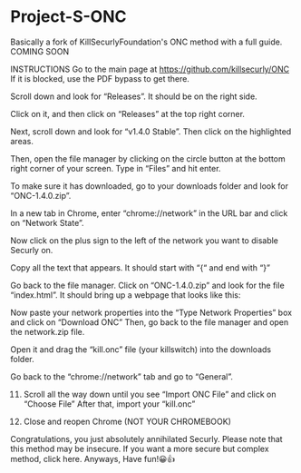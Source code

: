 # Project-S-ONC
Basically a fork of KillSecurlyFoundation's ONC method with a full guide. COMING SOON

INSTRUCTIONS
Go to the main page at https://github.com/killsecurly/ONC
If it is blocked, use the PDF bypass to get there.


Scroll down and look for “Releases”. It should be on the right side.


Click on it, and then click on “Releases” at the top right corner.



Next, scroll down and look for “v1.4.0 Stable”. Then click on the highlighted areas.



Then, open the file manager by clicking on the circle button at the bottom right corner of your screen. Type in “Files” and hit enter.


To make sure it has downloaded, go to your downloads folder and look for “ONC-1.4.0.zip”.



In a new tab in Chrome, enter “chrome://network” in the URL bar and click on “Network State”.



 Now click on the plus sign to the left of the network you want to disable Securly on.


 Copy all the text that appears. It should start with “{“ and end with “}”	


Go back to the file manager. Click on “ONC-1.4.0.zip” and look for the file “index.html”.
It should bring up a webpage that looks like this:



 Now paste your network properties into the “Type Network Properties” box and click on “Download ONC”
Then, go back to the file manager and open the network.zip file.



Open it and drag the “kill.onc” file (your killswitch) into the downloads folder.



Go back to the “chrome://network” tab and go to “General”.



11. Scroll all the way down until you see “Import ONC File” and click on “Choose File”
After that, import your “kill.onc”


12. Close and reopen Chrome (NOT YOUR CHROMEBOOK)


Congratulations, you just absolutely annihilated Securly. Please note that this method may be insecure. If you want a more secure but complex method, click here. Anyways, Have fun!😀👍

